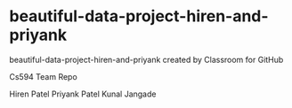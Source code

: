 # beautiful-data-project-hiren-and-priyank
beautiful-data-project-hiren-and-priyank created by Classroom for GitHub


Cs594 Team Repo

  Hiren Patel 
  Priyank Patel 
  Kunal Jangade
  
